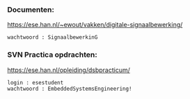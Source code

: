 
### Documenten:
https://ese.han.nl/~ewout/vakken/digitale-signaalbewerking/

```
wachtwoord : SignaalbewerkinG
```

### SVN Practica opdrachten:

https://ese.han.nl/opleiding/dsbpracticum/

```
login : esestudent
wachtwoord : EmbeddedSystemsEngineering!
```
